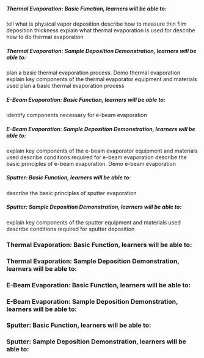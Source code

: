 ##### Thermal Evaporation: Basic Function, learners will be able to:

tell what is physical vapor deposition
describe how to measure thin film deposition thickness
explain what thermal evaporation is used for
describe how to do thermal evaporation

##### Thermal Evaporation: Sample Deposition Demonstration, learners will be able to:

plan a basic thermal evaporation process. Demo thermal evaporation
explain key components of the thermal evaporator equipment and materials used
plan a basic thermal evaporation process

##### E-Beam Evaporation: Basic Function, learners will be able to:

identify components necessary for e-beam evaporation

##### E-Beam Evaporation: Sample Deposition Demonstration, learners will be able to:

explain key components of the e-beam evaporator equipment and materials used
describe conditions required for e-beam evaporation
describe the basic principles of e-beam evaporation. Demo e-beam evaporation

##### Sputter: Basic Function, learners will be able to:

describe the basic principles of sputter evaporation

##### Sputter: Sample Deposition Demonstration, learners will be able to:

explain key components of the sputter equipment and materials used
describe conditions required for sputter deposition



### Thermal Evaporation: Basic Function, learners will be able to:

### Thermal Evaporation: Sample Deposition Demonstration, learners will be able to:

### E-Beam Evaporation: Basic Function, learners will be able to:

### E-Beam Evaporation: Sample Deposition Demonstration, learners will be able to:

### Sputter: Basic Function, learners will be able to:

### Sputter: Sample Deposition Demonstration, learners will be able to:

